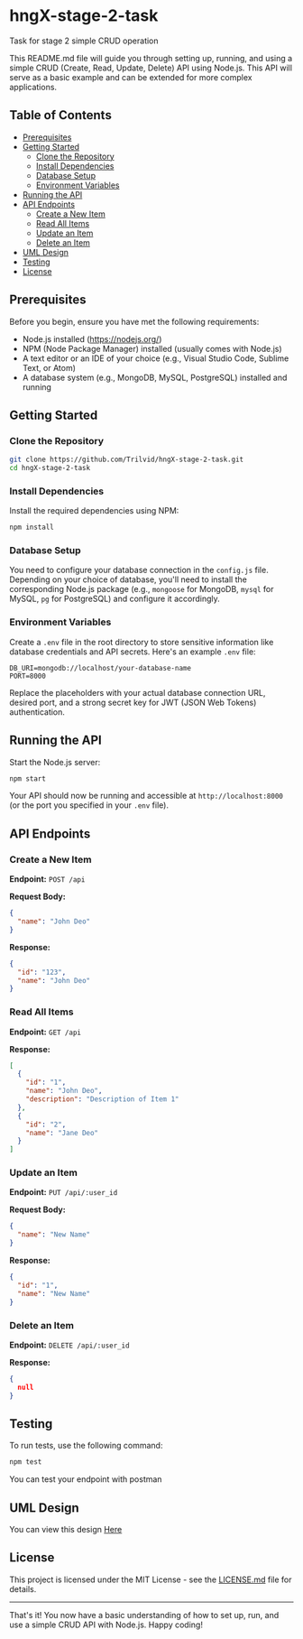 # hngX-stage-2-task
Task for stage 2 simple CRUD operation

This README.md file will guide you through setting up, running, and using a simple CRUD (Create, Read, Update, Delete) API using Node.js. This API will serve as a basic example and can be extended for more complex applications.

## Table of Contents
- [Prerequisites](#prerequisites)
- [Getting Started](#getting-started)
  - [Clone the Repository](#clone-the-repository)
  - [Install Dependencies](#install-dependencies)
  - [Database Setup](#database-setup)
  - [Environment Variables](#environment-variables)
- [Running the API](#running-the-api)
- [API Endpoints](#api-endpoints)
  - [Create a New Item](#create-a-new-item)
  - [Read All Items](#read-all-items)
  - [Update an Item](#update-an-item)
  - [Delete an Item](#delete-an-item)
- [UML Design](#uml-design)
- [Testing](#testing)
- [License](#license)

## Prerequisites

Before you begin, ensure you have met the following requirements:
- Node.js installed (https://nodejs.org/)
- NPM (Node Package Manager) installed (usually comes with Node.js)
- A text editor or an IDE of your choice (e.g., Visual Studio Code, Sublime Text, or Atom)
- A database system (e.g., MongoDB, MySQL, PostgreSQL) installed and running

## Getting Started

### Clone the Repository

```bash
git clone https://github.com/Trilvid/hngX-stage-2-task.git
cd hngX-stage-2-task
```

### Install Dependencies

Install the required dependencies using NPM:

```bash
npm install
```

### Database Setup

You need to configure your database connection in the `config.js` file. Depending on your choice of database, you'll need to install the corresponding Node.js package (e.g., `mongoose` for MongoDB, `mysql` for MySQL, `pg` for PostgreSQL) and configure it accordingly.

### Environment Variables

Create a `.env` file in the root directory to store sensitive information like database credentials and API secrets. Here's an example `.env` file:

```env
DB_URI=mongodb://localhost/your-database-name
PORT=8000
```

Replace the placeholders with your actual database connection URL, desired port, and a strong secret key for JWT (JSON Web Tokens) authentication.

## Running the API

Start the Node.js server:

```bash
npm start
```

Your API should now be running and accessible at `http://localhost:8000` (or the port you specified in your `.env` file).

## API Endpoints

### Create a New Item

**Endpoint:** `POST /api`

**Request Body:**
```json
{
  "name": "John Deo"
}
```

**Response:**
```json
{
  "id": "123",
  "name": "John Deo"
}
```

### Read All Items

**Endpoint:** `GET /api`

**Response:**
```json
[
  {
    "id": "1",
    "name": "John Deo",
    "description": "Description of Item 1"
  },
  {
    "id": "2",
    "name": "Jane Deo"
  }
]

```

### Update an Item

**Endpoint:** `PUT /api/:user_id`

**Request Body:**
```json
{
  "name": "New Name"
}
```

**Response:**
```json
{
  "id": "1",
  "name": "New Name"
}
```

### Delete an Item

**Endpoint:** `DELETE /api/:user_id`

**Response:**
```json
{
  null
}
```

## Testing

To run tests, use the following command:

```bash
npm test
```

You can test your endpoint with postman

## UML Design

You can view this design [Here](https://app.creately.com/d/wTEzBbC5m62/view)

## License

This project is licensed under the MIT License - see the [LICENSE.md](LICENSE.md) file for details.

---

That's it! You now have a basic understanding of how to set up, run, and use a simple CRUD API with Node.js. Happy coding!
